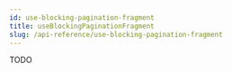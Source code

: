 ```yaml
---
id: use-blocking-pagination-fragment
title: useBlockingPaginationFragment
slug: /api-reference/use-blocking-pagination-fragment
---
```

TODO
